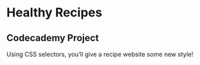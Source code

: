 # Healthy Recipes

## Codecademy Project

Using CSS selectors, you’ll give a recipe website some new style!